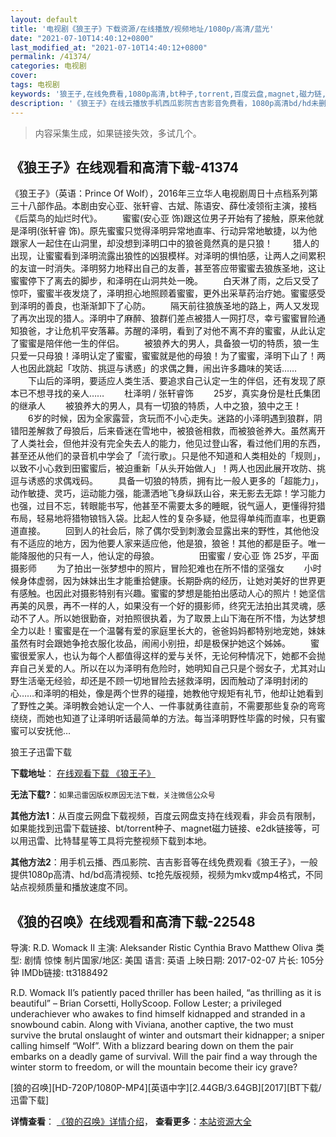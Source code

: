 ```yaml
---
layout: default
title: '电视剧《狼王子》下载资源/在线播放/视频地址/1080p/高清/蓝光'
date: "2021-07-10T14:40:12+0800"
last_modified_at: "2021-07-10T14:40:12+0800"
permalink: /41374/
categories: 电视剧
cover:
tags: 电视剧
keywords: '狼王子,在线免费看,1080p高清,bt种子,torrent,百度云盘,magnet,磁力链,迅雷下载资源'
description: '《狼王子》在线云播放手机西瓜影院吉吉影音免费看，1080p高清bd/hd未删减完整版和tc抢先枪版，mkv/mp4格式，附带bt/torrent种子、magnet/磁力链、百度云盘、网盘资源迅雷下载链接'
---
```


>内容采集生成，如果链接失效，多试几个。


## 《狼王子》在线观看和高清下载-41374

《狼王子》（英语：Prince Of Wolf），2016年三立华人电视剧周日十点档系列第三十八部作品。本剧由安心亚、张轩睿、古斌、陈语安、薛仕凌领衔主演，接档《后菜鸟的灿烂时代》。 　　蜜蜜(安心亚 饰)跟这位男子开始有了接触，原来他就是泽明(张轩睿 饰)。原先蜜蜜只觉得泽明异常地直率、行动异常地敏捷，以为他跟家人一起住在山洞里，却没想到泽明口中的狼爸竟然真的是只狼！ 　　猎人的出现，让蜜蜜看到泽明流露出狼性的凶狠模样。对泽明的惧怕感，让两人之间累积的友谊一时消失。泽明努力地释出自己的友善，甚至答应带蜜蜜去狼族圣地，这让蜜蜜停下了离去的脚步，和泽明在山洞共处一晚。 　　白天淋了雨，之后又受了惊吓，蜜蜜半夜发烧了，泽明担心地照顾着蜜蜜，更外出采草药治疗她。蜜蜜感受到泽明的善良，也渐渐卸下了心防。 　　隔天前往狼族圣地的路上，两人又发现了再次出现的猎人。泽明中了麻醉、狼群们差点被猎人一网打尽，幸亏蜜蜜冒险通知狼爸，才让危机平安落幕。苏醒的泽明，看到了对他不离不弃的蜜蜜，从此认定了蜜蜜是陪伴他一生的伴侣。 　　被狼养大的男人，具备狼一切的特质，狼一生只爱一只母狼！泽明认定了蜜蜜，蜜蜜就是他的母狼！为了蜜蜜，泽明下山了！两人也因此跳起「攻防、挑逗与诱惑」的求偶之舞，闹出许多趣味的笑话…… 　　下山后的泽明，要适应人类生活、要追求自己认定一生的伴侣，还有发现了原本已不想寻找的亲人…… 　　杜泽明 / 张轩睿饰 　　25岁，真实身份是杜氏集团的继承人 　　被狼养大的男人，具有一切狼的特质，人中之狼，狼中之王！ 　　6岁的时候，因为全家露营，贪玩而不小心走失。迷路的小泽明遇到狼群，阴错阳差解救了母狼后，后来昏迷在雪地中，被狼爸相救，而被狼爸养大。虽然离开了人类社会，但他并没有完全失去人的能力，他见过登山客，看过他们用的东西，甚至还从他们的录音机中学会了「流行歌」。只是他不知道和人类相处的「规则」，以致不小心救到田蜜蜜后，被迫重新「从头开始做人」！两人也因此展开攻防、挑逗与诱惑的求偶戏码。 　　具备一切狼的特质，拥有比一般人更多的「超能力」，动作敏捷、灵巧，运动能力强，能潇洒地飞身纵跃山谷，来无影去无踪！学习能力也强，过目不忘，转眼能书写，他甚至不需要太多的睡眠，锐气逼人，更懂得狩猎布局，轻易地将猎物锒铛入袋。比起人性的复杂多疑，他显得单纯而直率，也更霸道直接。 　　回到人的社会后，除了偶尔受到刺激会显露出来的野性，其他他没有不适应的地方，因为他要人家来适应他，他是狼，狼爸！其他的都是臣子。唯一能降服他的只有一人，他认定的母狼。 　　 　　田蜜蜜 / 安心亚 饰 25岁，平面摄影师 　　为了拍出一张梦想中的照片，冒险犯难也在所不惜的坚强女 　　小时候身体虚弱，因为妹妹出生才能重拾健康。长期卧病的经历，让她对美好的世界更有感触。也因此对摄影特别有兴趣。蜜蜜的梦想是能拍出感动人心的照片！她坚信再美的风景，再不一样的人，如果没有一个好的摄影师，终究无法拍出其灵魂，感动不了人。所以她很勤奋，对拍照很执着，为了取景上山下海在所不惜，为达梦想全力以赴！蜜蜜是在一个温馨有爱的家庭里长大的，爸爸妈妈都特别地宠她，妹妹虽然有时会跟她争抢衣服化妆品，闹闹小别扭，却是极保护她这个姊姊。 　　蜜蜜很爱家人，也认为每个人都值得这样的爱与关怀，无论何种情况下，她都不会抛弃自己关爱的人。所以在以为泽明有危险时，她明知自己只是个弱女子，尤其对山野生活毫无经验，却还是不顾一切地冒险去拯救泽明，因而触动了泽明封闭的心……和泽明的相处，像是两个世界的碰撞，她教他守规矩有礼节，他却让她看到了野性之美。泽明教会她认定一个人、一件事就勇往直前，不需要那些复杂的弯弯绕绕，而她也知道了让泽明听话最简单的方法。每当泽明野性毕露的时候，只有蜜蜜可以安抚他…


狼王子迅雷下载

**下载地址**： [在线观看下载 《狼王子》](https://www.993dy.com//vod-detail-id-10912.html) 


**无法下载?**：`如果迅雷因版权原因无法下载，关注微信公众号 `

**其他方法1**：从百度云网盘下载视频，百度云网盘支持在线观看，非会员有限制，如果能找到迅雷下载链接、bt/torrent种子、magnet磁力链接、e2dk链接等，可以用迅雷、比特彗星等工具将完整视频下载到本地。

**其他方法2**：用手机云播、西瓜影院、吉吉影音等在线免费观看《狼王子》，一般提供1080p高清、hd/bd高清视频、tc抢先版视频，视频为mkv或mp4格式，不同站点视频质量和播放速度不同。


## 《狼的召唤》在线观看和高清下载-22548

导演: R.D. Womack II 主演: Aleksander Ristic Cynthia Bravo Matthew Oliva 类型: 剧情 惊悚 制片国家/地区: 美国 语言: 英语 上映日期: 2017-02-07 片长: 105分钟 IMDb链接: tt3188492

R.D. Womack II’s patiently paced thriller has been hailed, “as thrilling as it is beautiful” – Brian Corsetti, HollyScoop. Follow Lester; a privileged underachiever who awakes to find himself kidnapped and stranded in a snowbound cabin. Along with Viviana, another captive, the two must survive the brutal onslaught of winter and outsmart their kidnapper; a sniper calling himself “Wolf”. With a blizzard bearing down on them the pair embarks on a deadly game of survival. Will the pair find a way through the winter storm to freedom, or will the mountain become their icy grave?


[狼的召唤][HD-720P/1080P-MP4][英语中字][2.44GB/3.64GB][2017][BT下载/迅雷下载]

**详情查看**： [《狼的召唤》详情介绍](/movie/22548/)， **查看更多**：[本站资源大全](/movie/t/all/)

